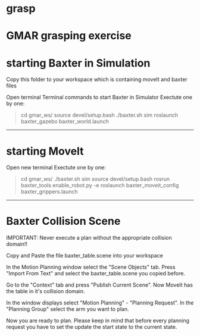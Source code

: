 # grasp
# GMAR grasping exercise

# starting Baxter in Simulation

Copy this folder to your workspace which is containing moveIt and baxter files

Open terminal
Terminal commands to start Baxter in Simulator
Exectute one by one:

> cd gmar_ws/
> source devel/setup.bash
> ./baxter.sh sim
> roslaunch baxter_gazebo baxter_world.launch


--------------------------------------------------
# starting MoveIt
Open new terminal
Exectute one by one:

> cd gmar_ws/
> ./baxter.sh sim
> source devel/setup.bash
> rosrun baxter_tools enable_robot.py -e
> roslaunch baxter_moveit_config baxter_grippers.launch

------------------------------------------------------

# Baxter Collision Scene
 
IMPORTANT:
Never execute a plan without the appropriate collision domain!!

Copy and Paste the file baxter_table.scene into your workspace

In the Motion Planning window select the "Scene Objects" tab.
Press "Import From Text" and select the baxter_table.scene you copied before.

Go to the "Context" tab and press "Publish Current Scene".
Now MoveIt has the table in it's collision domain.

In the window displays select "Motion Planning" - "Planning Request". In the "Planning Group"
select the arm you want to plan.

Now you are ready to plan.
Please keep in mind that before every planning request you have to set the update the start state
to the current state.

